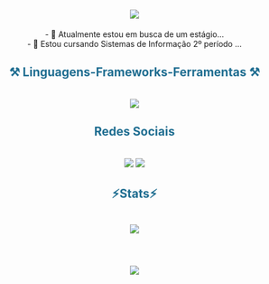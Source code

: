
<h1 align="center">
<img src="https://readme-typing-svg.herokuapp.com/?font=Righteous&size=35&center=true&vCenter=true&width=500&height=70&duration=4000&lines=Olá!+👋;+me+chamo+Luca+Libório!;" />
</h1>

<div  align="center" >
  - 🔭 Atualmente estou em busca de um estágio...
  <br>
- 🌱 Estou cursando Sistemas de Informação 2º período ...
</div>

<h2 style="color:#206E91" align="center" >⚒️ Linguagens-Frameworks-Ferramentas ⚒️</h2>
<br>
<div align="center" >
  <img src="https://skillicons.dev/icons?i=c,js,bootstrap,html,css,vscode,github,figma" />
</div>

<h2 style="color:#206E91" align="center" > Redes Sociais </h2>
<br>
<div align="center" >
  <a href="https://www.linkedin.com/in/luca-c-lib%C3%B3rio-26a954261/" target="_blank"><img src="https://skillicons.dev/icons?i=linkedin target="_blank"></a>
  <a href="https://www.instagram.com/lucac_l/" target="_blank"><img src="https://skillicons.dev/icons?i=instagram target="_blank"></a>
</div>

<h2 style="color:#206E91" align="center"  >⚡Stats⚡</h2>
<br>
<div align="center" >
  <picture>
  <source
    srcset="https://github-readme-stats.vercel.app/api?username=lucacliborio&show_icons=true&theme=dark"
    media="(prefers-color-scheme: dark)"
  />
  <source
    srcset="https://github-readme-stats.vercel.app/api?username=lucacliborio&show_icons=true"
    media="(prefers-color-scheme: light), (prefers-color-scheme: no-preference)"
  />
  <img src="https://github-readme-stats.vercel.app/api?username=lucacliborio&show_icons=true" />
</picture>
</div>
<br>
<h1 align="center">
<img src="https://readme-typing-svg.herokuapp.com/?font=Righteous&size=35&center=true&vCenter=true&width=500&height=70&duration=4000&lines=Obrigado+pela+atenção!;" />
</h1>
